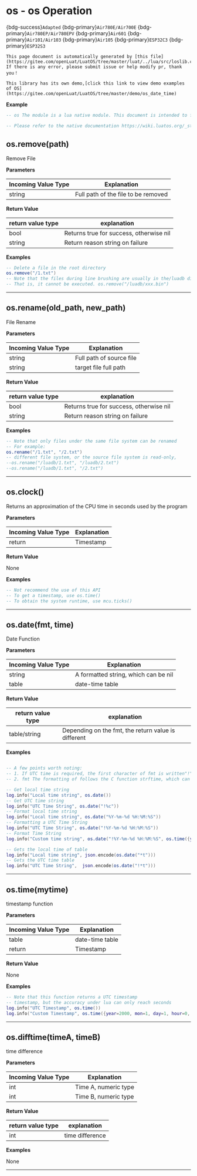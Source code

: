 # os - os Operation

{bdg-success}`Adapted` {bdg-primary}`Air780E/Air700E` {bdg-primary}`Air780EP/Air780EPV` {bdg-primary}`Air601` {bdg-primary}`Air101/Air103` {bdg-primary}`Air105` {bdg-primary}`ESP32C3` {bdg-primary}`ESP32S3`

```{note}
This page document is automatically generated by [this file](https://gitee.com/openLuat/LuatOS/tree/master/luat/../lua/src/loslib.c). If there is any error, please submit issue or help modify pr, thank you！
```

```{tip}
This library has its own demo,[click this link to view demo examples of OS](https://gitee.com/openLuat/LuatOS/tree/master/demo/os_date_time)
```

**Example**

```lua
-- os The module is a lua native module. This document is intended to facilitate the exposition of common problems in actual use.

-- Please refer to the native documentation https://wiki.luatos.org/_static/lua53doc/manual.html#6.9

```

## os.remove(path)



Remove File

**Parameters**

|Incoming Value Type | Explanation|
|-|-|
|string|Full path of the file to be removed|

**Return Value**

|return value type | explanation|
|-|-|
|bool|Returns true for success, otherwise nil|
|string|Return reason string on failure|

**Examples**

```lua
-- Delete a file in the root directory
os.remove("/1.txt")
-- Note that the files during line brushing are usually in the/luadb directory, and the files in this directory are read-only.
-- That is, it cannot be executed. os.remove("/luadb/xxx.bin")

```

---

## os.rename(old_path, new_path)



File Rename

**Parameters**

|Incoming Value Type | Explanation|
|-|-|
|string|Full path of source file|
|string|target file full path|

**Return Value**

|return value type | explanation|
|-|-|
|bool|Returns true for success, otherwise nil|
|string|Return reason string on failure|

**Examples**

```lua
-- Note that only files under the same file system can be renamed
-- For example:
os.rename("/1.txt", "/2.txt")
-- different file system, or the source file system is read-only,
--os.rename("/luadb/1.txt", "/luadb/2.txt")
--os.rename("/luadb/1.txt", "/2.txt")

```

---

## os.clock()



Returns an approximation of the CPU time in seconds used by the program

**Parameters**

|Incoming Value Type | Explanation|
|-|-|
|return|Timestamp|

**Return Value**

None

**Examples**

```lua
-- Not recommend the use of this API
-- To get a timestamp, use os.time()
-- To obtain the system runtime, use mcu.ticks()

```

---

## os.date(fmt, time)



Date Function

**Parameters**

|Incoming Value Type | Explanation|
|-|-|
|string|A formatted string, which can be nil|
|table|date-time table|

**Return Value**

|return value type | explanation|
|-|-|
|table/string|Depending on the fmt, the return value is different|

**Examples**

```lua

-- A few points worth noting:
-- 1. If UTC time is required, the first character of fmt is written"!"
-- 2. fmt The formatting of follows the C function strftime, which can be consulted. https://developer.aliyun.com/article/320480

-- Get local time string
log.info("Local time string", os.date())
-- Get UTC time string
log.info("UTC Time String", os.date("!%c"))
-- Format local time string
log.info("Local time string", os.date("%Y-%m-%d %H:%M:%S"))
-- Formatting a UTC Time String
log.info("UTC Time String", os.date("!%Y-%m-%d %H:%M:%S"))
-- Format Time String
log.info("Custom time string", os.date("!%Y-%m-%d %H:%M:%S", os.time({year=2000, mon=1, day=1, hour=0, min=0, sec=0})))

-- Gets the local time of table
log.info("Local time string", json.encode(os.date("*t")))
-- Gets the UTC time table
log.info("UTC Time String",  json.encode(os.date("!*t")))

```

---

## os.time(mytime)



timestamp function

**Parameters**

|Incoming Value Type | Explanation|
|-|-|
|table|date-time table|
|return|Timestamp|

**Return Value**

None

**Examples**

```lua
-- Note that this function returns a UTC timestamp
-- timestamp, but the accuracy under lua can only reach seconds
log.info("UTC Timestamp", os.time())
log.info("Custom Timestamp", os.time({year=2000, mon=1, day=1, hour=0, min=0, sec=0}))

```

---

## os.difftime(timeA, timeB)



time difference

**Parameters**

|Incoming Value Type | Explanation|
|-|-|
|int|Time A, numeric type|
|int|Time B, numeric type|

**Return Value**

|return value type | explanation|
|-|-|
|int|time difference|

**Examples**

None

---

